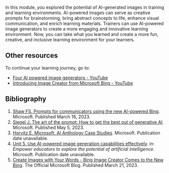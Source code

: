 In this module, you explored the potential of AI-generated images in training and learning environments. AI-powered images can serve as creative prompts for brainstorming, bring abstract concepts to life, enhance visual communication, and enrich learning materials. Trainers can use AI-powered image generators to create a more engaging and innovative learning environment. Now, you can take what you learned and create a more fun, creative, and inclusive learning environment for your learners. 

## Other resources

To continue your learning journey, go to:

- [Four AI powered image generators - YouTube](https://www.youtube.com/watch?v=bZ-2jxN3Swg&t=0s)
- [Introducing Image Creator from Microsoft Bing - YouTube](https://www.youtube.com/watch?v=cfCArxrQXgk&list=PLrYgQl0KoO3PKIvvc6yYOMaY1DGPWXvM0&index=2)

## Bibliography

1. [Shaw FS. Prompts for communicators using the new AI-powered Bing](https://blogs.microsoft.com/blog/2023/03/16/prompts-for-communicators-using-the-new-ai-powered-bing/). Microsoft. Published March 16, 2023.  
1. [Siegel J. The art of the prompt: How to get the best out of generative AI](https://news.microsoft.com/source/features/ai/the-art-of-the-prompt-how-to-get-the-best-out-of-generative-ai/). Microsoft. Published May 5, 2023.  
1. [Horvitz E. Microsoft. AI Anthology Case Studies](https://unlocked.microsoft.com/ai-anthology/case-studies/#medicine). Microsoft. Publication date unavailable.  
1. [Unit 5. Use AI-powered image generation capabilities effectively](/training/modules/empower-educators-explore-potential-artificial-intelligence/use-ai-powered-image-generation-capabilities-effectively). in: *Empower educators to explore the potential of artificial intelligence*. Microsoft. Publication date unavailable.  
1. [Create Images with Your Words - Bing Image Creator Comes to the New Bing](https://blogs.microsoft.com/blog/2023/03/21/create-images-with-your-words-bing-image-creator-comes-to-the-new-bing/). The Official Microsoft Blog. Published March 21, 2023. 
